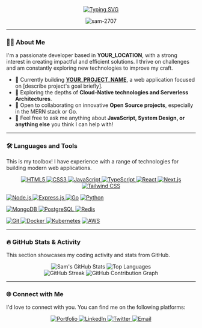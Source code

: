 <div align="center">
  
  <a href="https://git.io/typing-svg">
    <img src="https://readme-typing-svg.herokuapp.com?font=Fira+Code&size=35&pause=1000&color=3399FF&center=true&vCenter=true&width=435&lines=Hey%2C+I'm+Sam+%F0%9F%91%8B;YOUR_TITLE;Always+Learning+%26+Building" alt="Typing SVG" />
  </a>
  
  <p align="center"> 
    <img src="https://komarev.com/ghpvc/?username=sam-2707&label=Profile%20Views&color=0e75b6&style=flat" alt="sam-2707" /> 
  </p>

</div>

---

### 👨‍💻 About Me

I'm a passionate developer based in **YOUR_LOCATION**, with a strong interest in creating impactful and efficient solutions. I thrive on challenges and am constantly exploring new technologies to improve my craft.

- 🚀 Currently building **[YOUR_PROJECT_NAME](YOUR_PROJECT_LINK)**, a web application focused on [describe project's goal briefly].
- 🧠 Exploring the depths of **Cloud-Native technologies and Serverless Architectures**.
- 🤝 Open to collaborating on innovative **Open Source projects**, especially in the MERN stack or Go.
- 💬 Feel free to ask me anything about **JavaScript, System Design, or anything else** you think I can help with!

---

### 🛠️ Languages and Tools

This is my toolbox! I have experience with a range of technologies for building modern web applications.

<p align="center">
  <a href="https://www.w3.org/html/" target="_blank" rel="noreferrer"> <img src="https://img.shields.io/badge/HTML5-E34F26?style=for-the-badge&logo=html5&logoColor=white" alt="HTML5"/> </a>
  <a href="https://www.w3.org/css/" target="_blank" rel="noreferrer"> <img src="https://img.shields.io/badge/CSS3-1572B6?style=for-the-badge&logo=css3&logoColor=white" alt="CSS3"/> </a>
  <a href="https://developer.mozilla.org/en-US/docs/Web/JavaScript" target="_blank" rel="noreferrer"> <img src="https://img.shields.io/badge/JavaScript-F7DF1E?style=for-the-badge&logo=javascript&logoColor=black" alt="JavaScript"/> </a>
  <a href="https://www.typescriptlang.org/" target="_blank" rel="noreferrer"> <img src="https://img.shields.io/badge/TypeScript-3178C6?style=for-the-badge&logo=typescript&logoColor=white" alt="TypeScript"/> </a>
  <a href="https://reactjs.org/" target="_blank" rel="noreferrer"> <img src="https://img.shields.io/badge/React-20232A?style=for-the-badge&logo=react&logoColor=61DAFB" alt="React"/> </a>
  <a href="https://nextjs.org/" target="_blank" rel="noreferrer"> <img src="https://img.shields.io/badge/Next.js-000000?style=for-the-badge&logo=nextdotjs&logoColor=white" alt="Next.js"/> </a>
  <a href="https://tailwindcss.com/" target="_blank" rel="noreferrer"> <img src="https://img.shields.io/badge/Tailwind_CSS-38B2AC?style=for-the-badge&logo=tailwind-css&logoColor=white" alt="Tailwind CSS"/> </a>
  
  <a href="https://nodejs.org" target="_blank" rel="noreferrer"> <img src="https://img.shields.io/badge/Node.js-339933?style=for-the-badge&logo=nodedotjs&logoColor=white" alt="Node.js"/> </a>
  <a href="https://expressjs.com" target="_blank" rel="noreferrer"> <img src="https://img.shields.io/badge/Express.js-000000?style=for-the-badge&logo=express&logoColor=white" alt="Express.js"/> </a>
  <a href="https://golang.org/" target="_blank" rel="noreferrer"> <img src="https://img.shields.io/badge/Go-00ADD8?style=for-the-badge&logo=go&logoColor=white" alt="Go"/></a>
  <a href="https://www.python.org" target="_blank" rel="noreferrer"> <img src="https://img.shields.io/badge/Python-3776AB?style=for-the-badge&logo=python&logoColor=white" alt="Python"/> </a>
  
  <a href="https://www.mongodb.com/" target="_blank" rel="noreferrer"> <img src="https://img.shields.io/badge/MongoDB-47A248?style=for-the-badge&logo=mongodb&logoColor=white" alt="MongoDB"/> </a>
  <a href="https://www.postgresql.org" target="_blank" rel="noreferrer"> <img src="https://img.shields.io/badge/PostgreSQL-4169E1?style=for-the-badge&logo=postgresql&logoColor=white" alt="PostgreSQL"/> </a>
  <a href="https://redis.io" target="_blank" rel="noreferrer"> <img src="https://img.shields.io/badge/Redis-DC382D?style=for-the-badge&logo=redis&logoColor=white" alt="Redis"/> </a>

  <a href="https://git-scm.com/" target="_blank" rel="noreferrer"> <img src="https://img.shields.io/badge/Git-F05032?style=for-the-badge&logo=git&logoColor=white" alt="Git"/> </a>
  <a href="https://www.docker.com/" target="_blank" rel="noreferrer"> <img src="https://img.shields.io/badge/Docker-2496ED?style=for-the-badge&logo=docker&logoColor=white" alt="Docker"/> </a>
  <a href="https://kubernetes.io" target="_blank" rel="noreferrer"> <img src="https://img.shields.io/badge/Kubernetes-326CE5?style=for-the-badge&logo=kubernetes&logoColor=white" alt="Kubernetes"/></a>
  <a href="https://aws.amazon.com" target="_blank" rel="noreferrer"> <img src="https://img.shields.io/badge/AWS-232F3E?style=for-the-badge&logo=amazon-aws&logoColor=white" alt="AWS"/> </a>
</p>

---

### 🔥 GitHub Stats & Activity

This section showcases my coding activity and stats from GitHub.

<div align="center">

  <img src="https://github-readme-stats.vercel.app/api?username=sam-2707&show_icons=true&theme=github_dark&hide_border=true&include_all_commits=true&count_private=true" alt="Sam's GitHub Stats" />

  <img src="https://github-readme-stats.vercel.app/api/top-langs/?username=sam-2707&layout=compact&theme=github_dark&hide_border=true&langs_count=8" alt="Top Languages" />

</div>

<div align="center">

  <img src="https://github-readme-streak-stats.herokuapp.com?user=sam-2707&theme=github-dark-blue&hide_border=true" alt="GitHub Streak" />
  
  <img src="https://github-readme-activity-graph.vercel.app/graph?username=sam-2707&theme=github-dark&hide_border=true&hide_title=false&line=3399FF&point=FFFFFF&area=true&bg_color=161B22" alt="GitHub Contribution Graph" />
  
</div>

---

### 🌐 Connect with Me

I'd love to connect with you. You can find me on the following platforms:

<p align="center">
  <a href="YOUR_PORTFOLIO_URL" target="_blank">
    <img src="https://img.shields.io/badge/Portfolio-3399FF?style=for-the-badge&logo=google-chrome&logoColor=white" alt="Portfolio"/>
  </a>
  <a href="YOUR_LINKEDIN_PROFILE_URL" target="_blank">
    <img src="https://img.shields.io/badge/LinkedIn-0077B5?style=for-the-badge&logo=linkedin&logoColor=white" alt="LinkedIn"/>
  </a>
  <a href="https://twitter.com/YOUR_TWITTER_HANDLE" target="_blank">
    <img src="https://img.shields.io/badge/Twitter-1DA1F2?style=for-the-badge&logo=twitter&logoColor=white" alt="Twitter"/>
  </a>
  <a href="mailto:YOUR_EMAIL_ADDRESS">
    <img src="https://img.shields.io/badge/Email-D14836?style=for-the-badge&logo=gmail&logoColor=white" alt="Email"/>
  </a>
</p>
